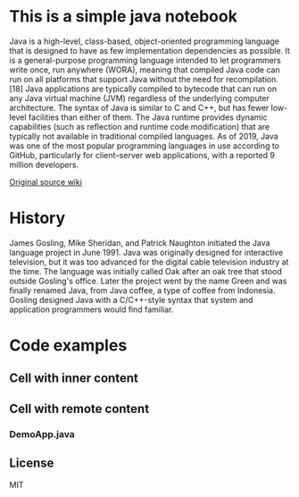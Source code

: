 <!-- notebook:{
    "version": "1.0",
    "created": "2021-12-06"
} -->

# This is a simple java notebook

Java is a high-level, class-based, object-oriented programming language that is designed to have as few implementation dependencies as possible. It is a general-purpose programming language intended to let programmers write once, run anywhere (WORA), meaning that compiled Java code can run on all platforms that support Java without the need for recompilation.[18] Java applications are typically compiled to bytecode that can run on any Java virtual machine (JVM) regardless of the underlying computer architecture. The syntax of Java is similar to C and C++, but has fewer low-level facilities than either of them. The Java runtime provides dynamic capabilities (such as reflection and runtime code modification) that are typically not available in traditional compiled languages. As of 2019, Java was one of the most popular programming languages in use according to GitHub, particularly for client–server web applications, with a reported 9 million developers.

[Original source wiki](https://en.wikipedia.org/wiki/Java_(programming_language))

<!-- br: -->

# History

James Gosling, Mike Sheridan, and Patrick Naughton initiated the Java language project in June 1991. Java was originally designed for interactive television, but it was too advanced for the digital cable television industry at the time. The language was initially called Oak after an oak tree that stood outside Gosling's office. Later the project went by the name Green and was finally renamed Java, from Java coffee, a type of coffee from Indonesia. Gosling designed Java with a C/C++-style syntax that system and application programmers would find familiar.

# Code examples

## Cell with inner content

<!-- code:{
    "lang": "java",
    "content": "package main;\n\npublic class Main {\n\tpublic static void main(String []args) {\n\t\tSystem.out.println(\"Hello world!\");\n\t}\n}"
} -->

<!-- ycode:{
    lang: java
    code: |
        package main;

        class Main {

            public static void main(String[] args) {
                System.out.println("This is Java!!!");
            }
        }
    meta:
        description: Java demo example
} -->

## Cell with remote content

### DemoApp.java

<!-- code:{
    "lang": "java",
    "meta": {
        "file-name": "DemoApp"
    },
    "uri": "https://raw.githubusercontent.com/ThusharaX/Java-programming/main/Tutorials/Tutorial%2003/Tut03Ex01/DemoApp.java"
} -->

## License

MIT

<!-- author:[
    {
        "name": "Artsem Hutarau",
        "avatar": "https://github.com/MonkeyBuisness.png",
        "link": "https://github.com/MonkeyBuisness",
        "about": "Go developer"
    }
] -->
